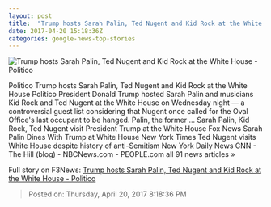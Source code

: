 ```yaml
---
layout: post
title:  "Trump hosts Sarah Palin, Ted Nugent and Kid Rock at the White House - Politico"
date: 2017-04-20 15:18:36Z
categories: google-news-top-stories
---
```


![Trump hosts Sarah Palin, Ted Nugent and Kid Rock at the White House - Politico](http://static.politico.com/58/fd/15038bd04f7e95e3554baf18d6fa/170420-sarah-palin-gty-1160.jpg)

Politico Trump hosts Sarah Palin, Ted Nugent and Kid Rock at the White House Politico President Donald Trump hosted Sarah Palin and musicians Kid Rock and Ted Nugent at the White House on Wednesday night — a controversial guest list considering that Nugent once called for the Oval Office's last occupant to be hanged. Palin, the former ... Sarah Palin, Kid Rock, Ted Nugent visit President Trump at the White House Fox News Sarah Palin Dines With Trump at White House New York Times Ted Nugent visits White House despite history of anti-Semitism New York Daily News CNN - The Hill (blog) - NBCNews.com - PEOPLE.com all 91 news articles »


Full story on F3News: [Trump hosts Sarah Palin, Ted Nugent and Kid Rock at the White House - Politico](http://www.f3nws.com/n/NVAP4D)

> Posted on: Thursday, April 20, 2017 8:18:36 PM
